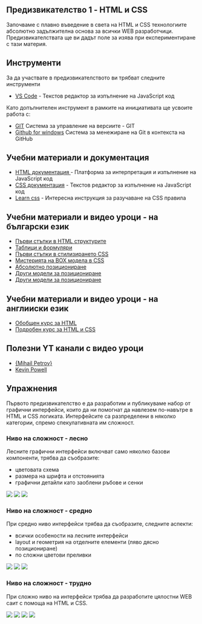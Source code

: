 ## Предизвикателство 1 - HTML и CSS 
Започваме с плавно въведение в света на HTML и CSS технологиите абсолютно задължителна основа за всички WEB разработчици. Предизвикателствата ще ви дадът поле за изява при експериментиране с тази материя.

## Инструменти
За да участвате в предизвикателството ви трябват следните инструменти
- [VS Code](https://code.visualstudio.com/) - Текстов редактор за изпълнение на JavaScript код

Като допълнителен инструмент в рамките на инициативата ще усвоите работа с:
- [GIT](https://git-scm.com/download/win)  Система за управление на версиите - GIT
- [Github for windows](https://desktop.github.com/) Система за менежиране на Git в контекста на GitHub


## Учебни материали и документация
- [HTML документация ](https://developer.mozilla.org/en-US/docs/Web/HTML) - Платформа за интерпретация и изпълнение на JavaScript код
- [CSS документация](https://developer.mozilla.org/en-US/docs/Web/CSS) - Текстов редактор за изпълнение на JavaScript код
- [Learn css](https://web.dev/learn/css/) - Интересна инструкция за разучаване на CSS правила

## Учебни материали и видео уроци - на български език
- [Първи стъпки в HTML структурите](https://www.youtube.com/watch?v=MlVY8k73Z58&list=PLyZOguednhL4FknH2UrUyuK_O0B0xDAbA&index=2)
- [Таблици и формуляри](https://www.youtube.com/watch?v=_dK8jhVmZR8&list=PLyZOguednhL4FknH2UrUyuK_O0B0xDAbA&index=3)
- [Първи стъпки в стилизирането CSS](https://www.youtube.com/watch?v=6JiteBGwoGY&list=PLyZOguednhL4FknH2UrUyuK_O0B0xDAbA&index=4)
- [Мистерията на BOX модела в CSS](https://www.youtube.com/watch?v=nSTDbaddSU8&list=PLyZOguednhL4FknH2UrUyuK_O0B0xDAbA&index=5)
- [Абсолютно позициониране](https://www.youtube.com/watch?v=xpuq1hCWvVo&list=PLyZOguednhL4FknH2UrUyuK_O0B0xDAbA&index=6)
- [Други модели за позициониране](https://www.youtube.com/watch?v=_wlYR7DX7ZE&list=PLyZOguednhL4FknH2UrUyuK_O0B0xDAbA&index=7)
- [Други модели за позициониране](https://www.youtube.com/watch?v=C1tbjI9IXnk&list=PLyZOguednhL4FknH2UrUyuK_O0B0xDAbA&index=8)

## Учебни материали и видео уроци - на англииски език
- [Обобщен курс за HTML](https://www.youtube.com/watch?v=qz0aGYrrlhU)
- [Подробен курс за HTML и CSS](https://www.youtube.com/watch?v=mU6anWqZJcc)

## Полезни YT канали с видео уроци 
- [{Mihail Petrov}](https://www.youtube.com/kepowob)
- [Kevin Powell](https://www.youtube.com/kepowob)

## Упражнения 

Първото предизвикателство е да разработим и публикуваме набор от графични интерфейси, които да ни помогнат да навлезем по-навътре в HTML и CSS логиката. Интерфейсите са разпределени в няколко категории, спремо спекулативната им сложност.

### **Ниво на сложност - лесно**

Лесните графични интерфейси включват само няколко базови компоненти, трябва да съобразите:
- цветовата схема
- размера на шрифта и отстоянията
- графични детайли като заоблени ръбове и сенки

![](imgs/ui1/u-1.png)
![](imgs/ui1/u-2.png)
![](imgs/ui1/u-3.png)

### **Ниво на сложност - средно**

При средно ниво интерфейси трябва да съобразите, следните аспекти:
- всички особености на лесните интерфейси
- layout и геометрия на отделните елементи (ляво дясно позициониране)
- по сложни цветови преливки

![](imgs/ui2/u-1.png)
![](imgs/ui2/u-2.png)
![](imgs/ui2/u-4.png)

### **Ниво на сложност - трудно**

При сложно ниво на интерфейси трябва да разработите цялостни WEB саит с помоща на HTML и CSS.

![](imgs/ui3/u-1.png)
![](imgs/ui3/u-2.png)
![](imgs/ui3/u-3.png)
![](imgs/ui3/u-4.png)